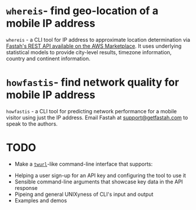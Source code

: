 # `whereis`- find geo-location of a mobile IP address
`whereis` - a CLI tool for IP address to approximate location determination via [Fastah's REST API available on the AWS Marketplace](https://aws.amazon.com/marketplace/pp/B084VR96P3). It uses underlying statistical models to provide city-level results, timezone information, country and continent information. 

# `howfastis`- find network quality for mobile IP address
`howfastis` - a CLI tool for predicting network performance for a mobile visitor using just the IP address. Email Fastah at support@getfastah.com to speak to the authors.

# TODO
- Make a [`twurl`](https://github.com/twitter/twurl)-like command-line interface that supports: 
* Helping a user sign-up for an API key and configuring the tool to use it
* Sensible command-line arguments that showcase key data in the API response
* Pipeing and general UNIXyness of CLI's input and output
* Examples and demos
